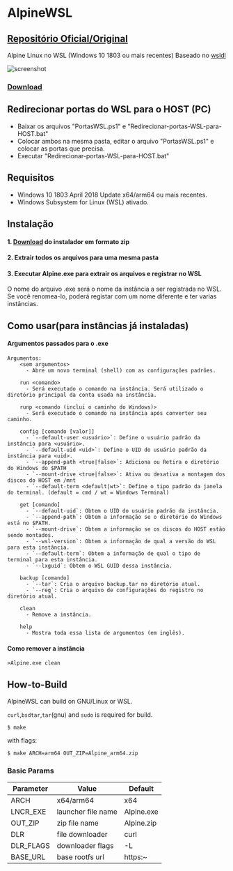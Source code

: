 # AlpineWSL
## [Repositório Oficial/Original](https://github.com/yuk7/AlpineWSL)

Alpine Linux no WSL (Windows 10 1803 ou mais recentes)
Baseado no [wsldl](https://github.com/yuk7/wsldl)

![screenshot](https://raw.githubusercontent.com/wiki/yuk7/wsldl/img/Alpine_Arch_Cent.png)


### [Download](https://github.com/igorferreir4/AlpineWSL/releases/latest)

## Redirecionar portas do WSL para o HOST (PC)
* Baixar os arquivos "PortasWSL.ps1" e "Redirecionar-portas-WSL-para-HOST.bat"
* Colocar ambos na mesma pasta, editar o arquivo "PortasWSL.ps1" e colocar as portas que precisa.
* Executar "Redirecionar-portas-WSL-para-HOST.bat"

## Requisitos
* Windows 10 1803 April 2018 Update x64/arm64 ou mais recentes.
* Windows Subsystem for Linux (WSL) ativado.

## Instalação
#### 1. [Download](https://github.com/igorferreir4/AlpineWSL/releases/latest) do instalador em formato zip

#### 2. Extrair todos os arquivos para uma mesma pasta

#### 3. Executar Alpine.exe para extrair os arquivos e registrar no WSL
O nome do arquivo .exe será o nome da instância a ser registrada no WSL.
Se você renomea-lo, poderá registar com um nome diferente e ter varias instâncias.


## Como usar(para instâncias já instaladas)
#### Argumentos passados para o .exe
```dos
Argumentos:
    <sem argumentos>
      - Abre um novo terminal (shell) com as configurações padrões.

    run <comando>
      - Será executado o comando na instância. Será utilizado o diretório principal da conta usada na instância.

    runp <comando (inclui o caminho do Windows)>
      - Será executado o comando na instância após converter seu caminho.

    config [comando [valor]]
      - `--default-user <usuário>`: Define o usuário padrão da instância para <usuário>.
      - `--default-uid <uid>`: Define o UID do usuário padrão da instância para <uid>.
      - `--append-path <true|false>`: Adiciona ou Retira o diretório do Windows do $PATH
      - `--mount-drive <true|false>`: Ativa ou desativa a montagem dos discos do HOST em /mnt
      - `--default-term <default|wt>`: Define o tipo padrão da janela do terminal. (default = cmd / wt = Windows Terminal)

    get [comando]
      - `--default-uid`: Obtem o UID do usuário padrão da instância.
      - `--append-path`: Obtem a informação se o diretório do Windows está no $PATH.
      - `--mount-drive`: Obtem a informação se os discos do HOST estão sendo montados.
      - `--wsl-version`: Obtem a informação de qual a versão do WSL para esta instância.
      - `--default-term`: Obtem a informação de qual o tipo de terminal para esta instância.
      - `--lxguid`: Obtem o WSL GUID dessa instância.

    backup [comando]
      - `--tar`: Cria o arquivo backup.tar no diretório atual.
      - `--reg`: Cria o arquivo de configurações do registro no diretório atual.

    clean
      - Remove a instância.

    help
      - Mostra toda essa lista de argumentos (em inglês).
```


#### Como remover a instância
```dos
>Alpine.exe clean
```

## How-to-Build
AlpineWSL can build on GNU/Linux or WSL.

`curl`,`bsdtar`,`tar`(gnu) and `sudo` is required for build.
```shell
$ make
```

with flags:
```
$ make ARCH=arm64 OUT_ZIP=Alpine_arm64.zip
```

### Basic Params
|  Parameter |  Value  |  Default  |
| ---- | ---- | ---- |
|  ARCH  |  x64/arm64  | x64 |
|  LNCR_EXE  |  launcher file name  | Alpine.exe |
|  OUT_ZIP  |  zip file name  | Alpine.zip |
|  DLR  |  file downloader  | curl |
|  DLR_FLAGS  |  downloader flags  | -L |
|  BASE_URL  |  base rootfs url  | https:~ |
